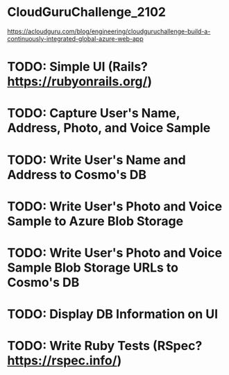 # CloudGuruChallenge_2102
https://acloudguru.com/blog/engineering/cloudguruchallenge-build-a-continuously-integrated-global-azure-web-app

# TODO: Simple UI (Rails? https://rubyonrails.org/)

# TODO: Capture User's Name, Address, Photo, and Voice Sample

# TODO: Write User's Name and Address to Cosmo's DB

# TODO: Write User's Photo and Voice Sample to Azure Blob Storage

# TODO: Write User's Photo and Voice Sample Blob Storage URLs to Cosmo's DB

# TODO: Display DB Information on UI

# TODO: Write Ruby Tests (RSpec? https://rspec.info/)

